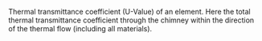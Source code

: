 ﻿Thermal transmittance coefficient (U-Value) of an element. Here the total thermal transmittance coefficient through the chimney within the direction of the thermal flow (including all materials).